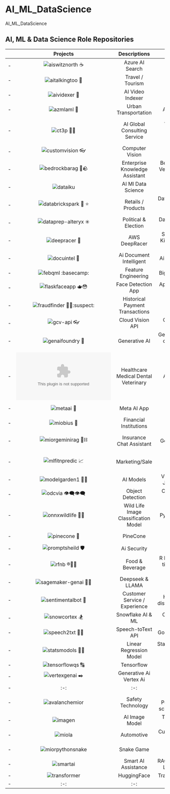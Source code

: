 # AI_ML_DataScience
AI_ML_DataScience


## AI, ML & Data Science Role Repositories


| | Projects | Descriptions | Topics | 
| - | :-: | :-: | :-: |
| - | ![aiswitznorth ☕](https://github.com/miozilla/aiswitznorth) | Azure AI Search | Index |
| - | ![aitalkingtoo 🦚](https://github.com/miozilla/aitalkingtoo) | Travel / Tourism | Ai, translate, speech |
| - | ![aividexer 📇](https://github.com/miozilla/aividexer) | AI Video Indexer | Ai video indexer |
| - | ![azmlaml 🔬](https://github.com/miozilla/azmlaml) | Urban Transportation | Azure ml, automated ml |
| - | ![ct3p 🍃🐑](https://github.com/miozilla/ct3p) | AI Global Consulting Service | Amazon Comprehend, Textract, Translate, Transcribe, Polly, SageMaker AI, S3 |
| - | ![customvision 👓 ](https://github.com/miozilla/customvision) | Computer Vision | Custom Vision |
| - | ![bedrockbarag 🛌🪨](https://github.com/miozilla/bedrockbarag) | Enterprise Knowledge Assistant | Bedrock, KB, RAG, Text to Vector, OpenSearch, nova, titan embeddings |
| - | ![dataiku](https://github.com/miozilla/dataiku) | AI Ml Data Science | Dataiku |
| - | ![databrickspark 🧱 ⭐](https://github.com/miozilla/databrickspark)  | Retails / Products | Databricks, apache-spark-cluster, azure, hive-metastore, pyspark |
| - | ![dataprep-alteryx ✳️](https://github.com/miozilla/dataprep-alteryx) | Political & Election | DataPrep, Alteryx, Trifacta, Wrangle, Recipe |
| - | ![deepracer 🚙](https://github.com/miozilla/deepracer) | AWS DeepRacer | SageMaker, RoboMaker, Kinesis Video Stream, S3, CloudWatch |
| - | ![docuintel 📑](https://github.com/miozilla/docuintel) | Ai Document Intelligent | Ai-document-intelligence |
| - | ![febqml :basecamp:](https://github.com/miozilla/febqml) | Feature Engineering | BigQueryMachineLearning |
| - | ![flaskfaceapp 🫖😳](https://github.com/miozilla/flaskfaceapp) | Face Detection App | App Engine, Python, Flask, Vision, GCP, Web |
| - | ![fraudfinder 🔎😈:suspect:](https://github.com/miozilla/fraudfinder) | Historical Payment Transactions | Fraud Detection, EDA, Feature Store, Model Registry |
| - | ![gcv-api 👓](https://github.com/miozilla/gcv-api) | Cloud Vision API | GCP, detect face, label, landmark |
| - | ![genaifoundry 💬](https://github.com/miozilla/genaifoundry) | Generative AI | Genai-chatbot, ai-foundry, chat-playground, gpt4, genai |
| - | ![heamedenvet.ai 😷](https://github.com/miozilla/heamedenvet.ai) | Healthcare Medical Dental Veterinary | Azure AI Agent Service |
| - | ![metaai 🛟](https://github.com/miozilla/metaai) | Meta AI App | Formerly Meta View, Llama4 |
| - | ![miobius 🎱](https://github.com/miozilla/miobius) | Financial Institutions   | Artificial Intelligence Content Management               |
| - | ![miorgeminirag 🦜⛓️](https://github.com/miozilla/miorgeminirag) | Insurance Chat Assistant | RAG, MongoDB Atlas, Google Cloud, Langchain, Angular |
| - | ![mlfitnpredic 📈](https://github.com/miozilla/mlfitnpredic) | Marketing/Sale | ML Modeling, sklearn, Regression Tree, Fit, Prediction |
| - | ![modelgarden1 🎎🎍](https://github.com/miozilla/modelgarden1) | AI Models | Vertex AI, Model Garden, JAX OWL-ViT v2, BERT | 
| - | ![odcvia 👁️‍🗨️👁️‍🗨️](https://github.com/miozilla/odcvia) | Object Detection | Obj-detection, CV, img-analysis, ai-vision |
| - | ![onnxwildlife 🐻🦢](https://github.com/miozilla/onnxwildlife) | Wild Life Image Classification Model | PyTorch, ONNX, BigQuery | 
| - | ![pinecone 🍍](https://github.com/miozilla/pinecone) | PineCone | Embeddings, Vector, Pinecone |
| - | ![promptsheild 🛡️](https://github.com/miozilla/promptsheild) | Ai Security | Content-safety |
| - | ![rfnb ®️🍫🧋](https://github.com/miozilla/rfnb) | Food & Beverage | R Programming Language, tidyverse, ggplot, tibble, kaggle |
| - | ![sagemaker-genai 🐋🐪](https://github.com/miozilla/sagemaker-genai) | Deepseek & LLAMA | Sagemaker, genai, llm model, python sdk |
| - | ![sentimentalbot 🤗](https://github.com/miozilla/sentimentalbot) | Customer Service / Experience | Huggingface, streamlit, distilbert, torch, transformer |
| - | ![snowcortex 🏂](https://github.com/miozilla/snowcortex) | Snowflake AI & ML | Cortex, Gemma, Jamba, Llama |
| - | ![speech2txt 🦻📑](https://github.com/miozilla/speech2txt) | Speech-toText API | Google Speech Recognition |
| - | ![statsmodols 👢📐](https://github.com/miozilla/statsmodols) | Linear Regression Model | Statsmodels.formula.api.ols, Train, Fit, Pandas, Matplotlib, Statistics |
| - | ![tensorflowqs 🔠](https://github.com/miozilla/tensorflowqs) | Tensorflow | Vertex-ai |
| - | ![vertexgenai ✒️](https://github.com/miozilla/vertexgenai) | Generative Ai Vertex Ai | vertex-ai, gen-ai |
| - | :-: | :-: | :-: |
| - | ![avalanchemior](https://github.com/miozilla/avalanchemior) | Safety Technology | Optimize Model Performance, ROC, AUC, scikit-learn [In Progress...] |
| - | ![imagen](https://github.com/miozilla/imagen) | AI Image Model | Text-to-image diffusion model [In Progress...] |
| - | ![miola](https://github.com/miozilla/miola) | Automotive | Custom Model, TensorFlow [In Progress...] |
| - | ![miorpythonsnake](https://github.com/miozilla/miorpythonsnake) | Snake Game | Pygame, Qwen [In Progress...] |
| - | ![smartai](https://github.com/miozilla/smartai) | Smart AI Assistance | RAG, Bedrock, OpenSearch, Lambda [In Progress...] |
| - | ![transformer](https://github.com/miozilla/transformer) | HuggingFace | Transformer [In Progress...] |
| - | :-: | :-: | :-: |

